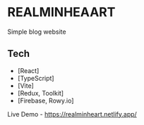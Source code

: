# REALMINHEAART

Simple blog website



## Tech

- [React]
- [TypeScript]
- [Vite]
- [Redux, Toolkit]
- [Firebase, Rowy.io]

Live Demo - https://realminheart.netlify.app/

